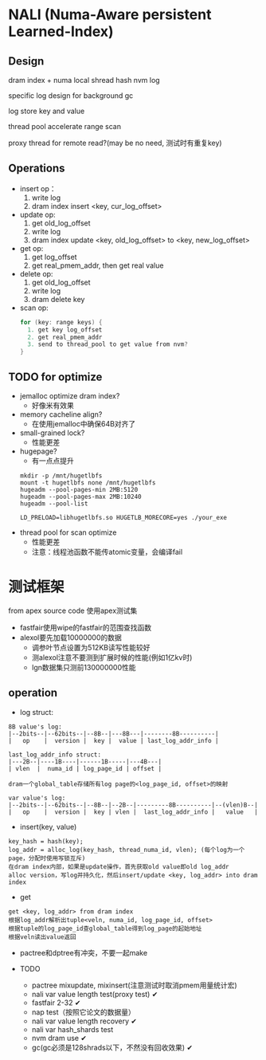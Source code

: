 # NALI (Numa-Aware persistent Learned-Index)
## Design
  dram index + numa local shread hash nvm log

  specific log design for background gc
  
  log store key and value

  thread pool accelerate range scan

  proxy thread for remote read?(may be no need, 测试时有重复key)

## Operations
  - insert op：
    1. write log
    2. dram index insert <key, cur_log_offset>
  - update op:
    1. get old_log_offset
    2. write log
    2. dram index update <key, old_log_offset> to <key, new_log_offset>
  - get op:
    1. get log_offset
    2. get real_pmem_addr, then get real value
  - delete op:
    1. get old_log_offset
    2. write log
    2. dram delete key
  - scan op:
    ```c++
    for (key: range keys) {
      1. get key log_offset
      2. get real_pmem_addr
      3. send to thread_pool to get value from nvm?
    }
    ```
## TODO for optimize
  - jemalloc optimize dram index?
    - 好像米有效果
  - memory cacheline align?
    - 在使用jemalloc中确保64B对齐了
  - small-grained lock?
    - 性能更差
  - hugepage?
    - 有一点点提升
    ```shell
    mkdir -p /mnt/hugetlbfs
    mount -t hugetlbfs none /mnt/hugetlbfs
    hugeadm --pool-pages-min 2MB:5120
    hugeadm --pool-pages-max 2MB:10240
    hugeadm --pool-list

    LD_PRELOAD=libhugetlbfs.so HUGETLB_MORECORE=yes ./your_exe
    ```
  - thread pool for scan optimize
    - 性能更差
    - 注意：线程池函数不能传atomic变量，会编译fail
# 测试框架
from apex source code
使用apex测试集

 - fastfair使用wipe的fastfair的范围查找函数
 - alexol要先加载10000000的数据
   - 调参叶节点设置为512KB读写性能较好
   - 测alexol注意不要测到扩展时候的性能(例如1亿kv时)
   - lgn数据集只测前130000000性能


## operation
- log struct:
```
8B value's log:
|--2bits--|--62bits--|--8B--|---8B---|--------8B----------|
|   op    |  version |  key |  value | last_log_addr_info |

last_log_addr_info struct:
|---2B--|----1B----|------1B-----|---4B---|
| vlen  |  numa_id | log_page_id | offset |

dram一个global_table存储所有log page的<log_page_id, offset>的映射

var value's log:
|--2bits--|--62bits--|--8B--|--2B--|---------8B----------|--(vlen)B--|
|   op    |  version |  key | vlen |  last_log_addr_info |   value   |
```
- insert(key, value)
```
key_hash = hash(key);
log_addr = alloc_log(key_hash, thread_numa_id, vlen); (每个log为一个page，分配时使用写锁互斥)
在dram index内部，如果是update操作，首先获取old value即old log_addr
alloc version，写log并持久化，然后insert/update <key, log_addr> into dram index
```

- get
```
get <key, log_addr> from dram index
根据log_addr解析出tuple<veln, numa_id, log_page_id, offset>
根据tuple的log_page_id查global_table得到log_page的起始地址
根据veln读出value返回
```

- pactree和dptree有冲突，不要一起make

- TODO
  - pactree mixupdate, mixinsert(注意测试时取消pmem用量统计宏)
  - nali var value length test(proxy test) ✔
  - fastfair 2-32 ✔
  - nap test（按照它论文的数据量）
  - nali var value length recovery ✔
  - nali var hash_shards test
  - nvm dram use ✔
  - gc(gc必须是128shrads以下，不然没有回收效果) ✔